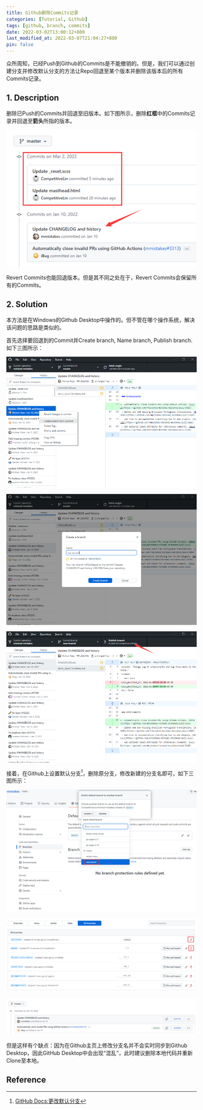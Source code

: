 ```yaml
---
title: Github删除Commits记录
categories: [Tutorial, Github]
tags: [github, branch, commits]
date: 2022-03-02T13:00:12+800
last_modified_at: 2022-03-07T21:04:27+800
pin: false
---
```


众所周知，已经Push到Github的Commits是不能撤销的。但是，我们可以通过创建分支并修改默认分支的方法让Repo回退至某个版本并删除该版本后的所有Commits记录。

## 1. Description

删除已Push的Commits并回退至旧版本。如下图所示，删除**红框**中的Commits记录并回退至**箭头**所指的版本。

![](/images/posts/2-1.png)

Revert Commits也能回退版本。但是其不同之处在于，Revert Commits会保留所有的Commits。

## 2. Solution

本方法是在Windows的Github Desktop中操作的。但不管在哪个操作系统，解决该问题的思路是类似的。

首先选择要回退到的Commit并Create branch, Name branch, Publish branch. 如下三图所示：

![](/images/posts/2-2.png)

![](/images/posts/2-3.png)

![](/images/posts/2-4.png)

接着，在Github上设置默认分支[^1]，删除原分支，修改新建的分支名即可，如下三图所示：

![](/images/posts/2-5.png)

![](/images/posts/2-6.png)

![](/images/posts/2-7.png)

但是这样有个缺点：因为在Github主页上修改分支名并不会实时同步到Github Desktop，因此GitHub Desktop中会出现“混乱”，此时建议删除本地代码并重新Clone至本地。

## Reference
  
  [^1]: [GitHub Docs:更改默认分支](https://docs.github.com/cn/repositories/configuring-branches-and-merges-in-your-repository/managing-branches-in-your-repository/changing-the-default-branch)
